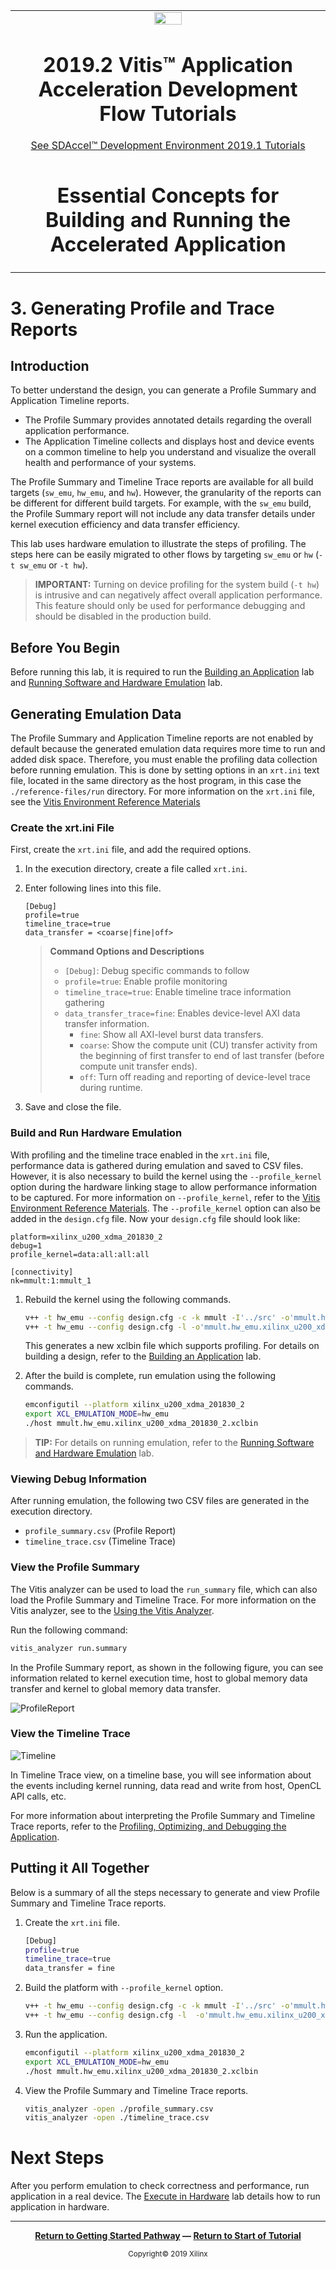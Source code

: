 ﻿<table>
 <tr>
   <td align="center"><img src="https://www.xilinx.com/content/dam/xilinx/imgs/press/media-kits/corporate/xilinx-logo.png" width="30%"/><h1>2019.2 Vitis™ Application Acceleration Development Flow Tutorials</h1>
   <a href="https://github.com/Xilinx/SDAccel-Tutorials/branches/all">See SDAccel™ Development Environment 2019.1 Tutorials</a>
   </td>
 </tr>
 <tr>
 <td align="center"><h1>Essential Concepts for Building and Running the Accelerated Application</h1>
 </td>
 </tr>
</table>

# 3. Generating Profile and Trace Reports

## Introduction

To better understand the design, you can generate a Profile Summary and Application Timeline reports.  

* The Profile Summary provides annotated details regarding the overall application performance.  
* The Application Timeline collects and displays host and device events on a common timeline to help you understand and visualize the overall health and performance of your systems.

The Profile Summary and Timeline Trace reports are available for all build targets (`sw_emu`, `hw_emu`, and `hw`). However, the granularity of the reports can be different for different build targets. For example, with the `sw_emu` build, the Profile Summary report will not include any data transfer details under kernel execution efficiency and data transfer efficiency.

This lab uses hardware emulation to illustrate the steps of profiling. The steps here can be easily migrated to other flows by targeting `sw_emu` or `hw` (`-t sw_emu` or `-t hw`).

>**IMPORTANT:** Turning on device profiling for the system build (`-t hw`) is intrusive and can negatively affect overall application performance. This feature should only be used for performance debugging and should be disabled in the production build.

## Before You Begin

Before running this lab, it is required to run the [Building an Application](./BuildingAnApplication.md) lab and [Running Software and Hardware Emulation](./Emulation.md) lab.

## Generating Emulation Data

The Profile Summary and Application Timeline reports are not enabled by default because the generated emulation data requires more time to run and added disk space. Therefore, you must enable the profiling data collection before running emulation. This is done by setting options in an `xrt.ini` text file, located in the same directory as the host program, in this case the `./reference-files/run` directory. For more information on the `xrt.ini` file, see the [Vitis Environment Reference Materials](https://www.xilinx.com/html_docs/xilinx2019_2/vitis_doc/yxl1556143111967.html)

### Create the xrt.ini File

First, create the `xrt.ini` file, and add the required options.

1. In the execution directory, create a file called `xrt.ini`.

2. Enter following lines into this file.

   ```
   [Debug]
   profile=true
   timeline_trace=true
   data_transfer = <coarse|fine|off>
   ```

   >**Command Options and Descriptions**
   >
   >* `[Debug]`: Debug specific commands to follow
   >* `profile=true`: Enable profile monitoring
   >* `timeline_trace=true`: Enable timeline trace information gathering
   >* `data_transfer_trace=fine`: Enables device-level AXI data transfer information.
   >   * `fine`: Show all AXI-level burst data transfers.
    >   * `coarse`: Show the compute unit (CU) transfer activity from the beginning of first transfer to end of last transfer (before compute unit transfer ends).
      >   * `off`: Turn off reading and reporting of device-level trace during runtime.

3. Save and close the file.

### Build and Run Hardware Emulation

With profiling and the timeline trace enabled in the `xrt.ini` file, performance data is gathered during emulation and saved to CSV files. However, it is also necessary to build the kernel using the `--profile_kernel` option during the hardware linking stage to allow performance information to be captured. For more information on `--profile_kernel`, refer to the [Vitis Environment Reference Materials](https://www.xilinx.com/html_docs/xilinx2019_2/vitis_doc/yxl1556143111967.html). The `--profile_kernel` option can also be added in the `design.cfg` file. Now your `design.cfg` file should look like:

```
platform=xilinx_u200_xdma_201830_2
debug=1
profile_kernel=data:all:all:all

[connectivity]
nk=mmult:1:mmult_1

```

1. Rebuild the kernel using the following commands.

     ```bash
     v++ -t hw_emu --config design.cfg -c -k mmult -I'../src' -o'mmult.hw_emu.xilinx_u200_xdma_201830_2.xo' '../src/mmult.cpp'
     v++ -t hw_emu --config design.cfg -l -o'mmult.hw_emu.xilinx_u200_xdma_201830_2.xclbin' mmult.hw_emu.xilinx_u200_xdma_201830_2.xo
     ```

   This generates a new xclbin file which supports profiling. For details on building a design, refer to the [Building an Application](./BuildingAnApplication.md) lab.
2. After the build is complete, run emulation using the following commands.  

   ```bash
   emconfigutil --platform xilinx_u200_xdma_201830_2
   export XCL_EMULATION_MODE=hw_emu
   ./host mmult.hw_emu.xilinx_u200_xdma_201830_2.xclbin
   ```

 >**TIP:** For details on running emulation, refer to the [Running Software and Hardware Emulation](./Emulation.md) lab.

### Viewing Debug Information

After running emulation, the following two CSV files are generated in the execution directory.

* `profile_summary.csv` (Profile Report)
* `timeline_trace.csv` (Timeline Trace)

### View the Profile Summary

The Vitis analyzer can be used to load the `run_summary` file, which can also load the Profile Summary and Timeline Trace. For more information on the Vitis analyzer, see to the [Using the Vitis Analyzer](https://www.xilinx.com/html_docs/xilinx2019_2/vitis_doc/jfn1567005096685.html).

Run the following command:

```bash
vitis_analyzer run.summary
```

In the Profile Summary report, as shown in the following figure, you can see information related to kernel execution time, host to global memory data transfer and kernel to global memory data transfer.

  ![ProfileReport](./images/profile_report_vitis.png)

### View the Timeline Trace

   ![Timeline](./images/timeline_trace_vitis.png)

   In Timeline Trace view, on a timeline base, you will see information about the events including kernel running, data read and write from host, OpenCL API calls, etc.

   For more information about interpreting the Profile Summary and Timeline Trace reports, refer to the [Profiling, Optimizing, and Debugging the Application](https://www.xilinx.com/html_docs/xilinx2019_2/vitis_doc/wzc1553475252001.html).

## Putting it All Together

Below is a summary of all the steps necessary to generate and view Profile Summary and Timeline Trace reports.  

1. Create the `xrt.ini` file.

   ```bash
   [Debug]
   profile=true
   timeline_trace=true
   data_transfer = fine
   ```

2. Build the platform with `--profile_kernel` option.

   ```bash
   v++ -t hw_emu --config design.cfg -c -k mmult -I'../src' -o'mmult.hw_emu.xilinx_u200_xdma_201830_2.xo' '../src/mmult.cpp'
   v++ -t hw_emu --config design.cfg -l  -o'mmult.hw_emu.xilinx_u200_xdma_201830_2.xclbin' mmult.hw_emu.xilinx_u200_xdma_201830_2.xo
   ```

3. Run the application.

   ```bash
   emconfigutil --platform xilinx_u200_xdma_201830_2
   export XCL_EMULATION_MODE=hw_emu
   ./host mmult.hw_emu.xilinx_u200_xdma_201830_2.xclbin
   ```

4. View the Profile Summary and Timeline Trace reports.

   ```bash
   vitis_analyzer -open ./profile_summary.csv
   vitis_analyzer -open ./timeline_trace.csv
   ```

# Next Steps

After you perform emulation to check correctness and performance, run application in a real device. The [Execute in Hardware](./HardwareExec.md) lab details how to run application in hardware.
</br>
<hr/>
<p align="center"><b><a href="/docs/vitis-getting-started/">Return to Getting Started Pathway</a> — <a href="./README.md">Return to Start of Tutorial</a></b></p>

<p align="center"><sup>Copyright&copy; 2019 Xilinx</sup></p>

